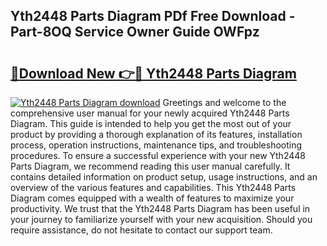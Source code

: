 ## Yth2448 Parts Diagram PDf Free Download - Part-8OQ Service Owner Guide OWFpz

# <h2><a href="http://dfkufvn.blite.top/?on=Yth2448+Parts+Diagram">🔗Download New 👉🔴 Yth2448 Parts Diagram</a></h2>

[![Yth2448 Parts Diagram download](https://i.imgur.com/lujVjoI.png)](http://dfkufvn.blite.top/?on=Yth2448+Parts+Diagram)
Greetings and welcome to the comprehensive user manual for your newly acquired Yth2448 Parts Diagram. This guide is intended to help you get the most out of your product by providing a thorough explanation of its features, installation process, operation instructions, maintenance tips, and troubleshooting procedures. To ensure a successful experience with your new Yth2448 Parts Diagram, we recommend reading this user manual carefully. It contains detailed information on product setup, usage instructions, and an overview of the various features and capabilities. This Yth2448 Parts Diagram comes equipped with a wealth of features to maximize your productivity. We trust that the Yth2448 Parts Diagram has been useful in your journey to familiarize yourself with your new acquisition. Should you require assistance, do not hesitate to contact our support team.

